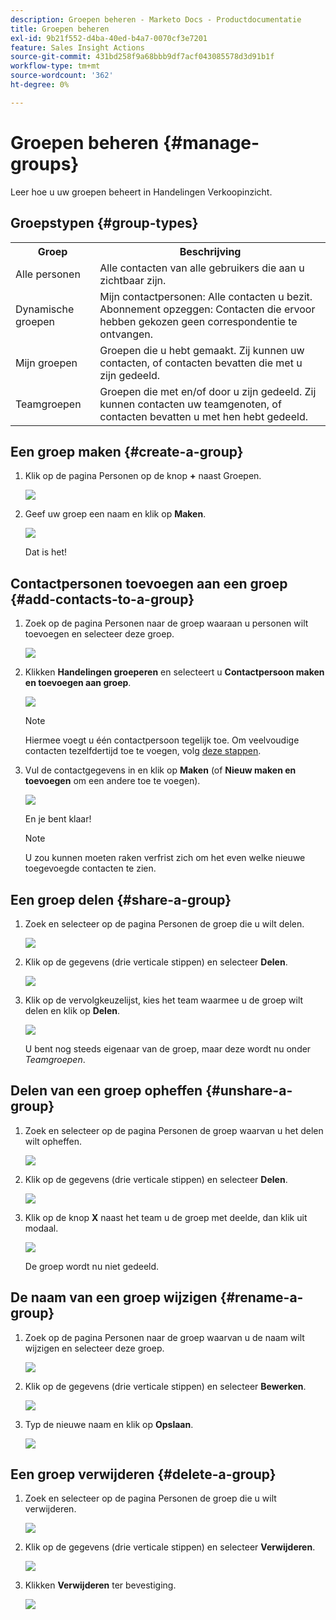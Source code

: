 ```yaml
---
description: Groepen beheren - Marketo Docs - Productdocumentatie
title: Groepen beheren
exl-id: 9b21f552-d4ba-40ed-b4a7-0070cf3e7201
feature: Sales Insight Actions
source-git-commit: 431bd258f9a68bbb9df7acf043085578d3d91b1f
workflow-type: tm+mt
source-wordcount: '362'
ht-degree: 0%

---
```


# Groepen beheren {#manage-groups}

Leer hoe u uw groepen beheert in Handelingen Verkoopinzicht.

## Groepstypen {#group-types}

<table> 
 <colgroup> 
  <col> 
  <col> 
 </colgroup> 
 <tbody> 
  <tr> 
   <th>Groep</th> 
   <th>Beschrijving</th> 
  </tr> 
  <tr> 
   <td>Alle personen</td> 
   <td>Alle contacten van alle gebruikers die aan u zichtbaar zijn.</td> 
  </tr> 
  <tr> 
   <td>Dynamische groepen</td> 
   <td>Mijn contactpersonen: Alle contacten u bezit.<br>Abonnement opzeggen: Contacten die ervoor hebben gekozen geen correspondentie te ontvangen.</td> 
  </tr> 
  <tr> 
   <td>Mijn groepen</td> 
   <td>Groepen die u hebt gemaakt. Zij kunnen uw contacten, of contacten bevatten die met u zijn gedeeld.</td> 
  </tr> 
  <tr> 
   <td>Teamgroepen</td> 
   <td>Groepen die met en/of door u zijn gedeeld. Zij kunnen contacten uw teamgenoten, of contacten bevatten u met hen hebt gedeeld.</td> 
  </tr> 
 </tbody> 
</table>

## Een groep maken {#create-a-group}

1. Klik op de pagina Personen op de knop **+** naast Groepen.

   ![](assets/manage-groups-1.png)

1. Geef uw groep een naam en klik op **Maken**.

   ![](assets/manage-groups-2.png)

   Dat is het!

## Contactpersonen toevoegen aan een groep {#add-contacts-to-a-group}

1. Zoek op de pagina Personen naar de groep waaraan u personen wilt toevoegen en selecteer deze groep.

   ![](assets/manage-groups-3.png)

1. Klikken **Handelingen groeperen** en selecteert u **Contactpersoon maken en toevoegen aan groep**.

   ![](assets/manage-groups-4.png)

   >[!NOTE]
   >
   >Hiermee voegt u één contactpersoon tegelijk toe. Om veelvoudige contacten tezelfdertijd toe te voegen, volg [deze stappen](/help/marketo/product-docs/marketo-sales-insight/actions/people/managing-contacts/import-contacts-via-csv.md).

1. Vul de contactgegevens in en klik op **Maken** (of **Nieuw maken en toevoegen** om een andere toe te voegen).

   ![](assets/manage-groups-5.png)

   En je bent klaar!

   >[!NOTE]
   >
   >U zou kunnen moeten raken verfrist zich om het even welke nieuwe toegevoegde contacten te zien.

## Een groep delen {#share-a-group}

1. Zoek en selecteer op de pagina Personen de groep die u wilt delen.

   ![](assets/manage-groups-6.png)

1. Klik op de gegevens (drie verticale stippen) en selecteer **Delen**.

   ![](assets/manage-groups-7.png)

1. Klik op de vervolgkeuzelijst, kies het team waarmee u de groep wilt delen en klik op **Delen**.

   ![](assets/manage-groups-8.png)

   U bent nog steeds eigenaar van de groep, maar deze wordt nu onder _Teamgroepen_.

## Delen van een groep opheffen {#unshare-a-group}

1. Zoek en selecteer op de pagina Personen de groep waarvan u het delen wilt opheffen.

   ![](assets/manage-groups-9.png)

1. Klik op de gegevens (drie verticale stippen) en selecteer **Delen**.

   ![](assets/manage-groups-10.png)

1. Klik op de knop **X** naast het team u de groep met deelde, dan klik uit modaal.

   ![](assets/manage-groups-11.png)

   De groep wordt nu niet gedeeld.

## De naam van een groep wijzigen {#rename-a-group}

1. Zoek op de pagina Personen naar de groep waarvan u de naam wilt wijzigen en selecteer deze groep.

   ![](assets/manage-groups-12.png)

1. Klik op de gegevens (drie verticale stippen) en selecteer **Bewerken**.

   ![](assets/manage-groups-13.png)

1. Typ de nieuwe naam en klik op **Opslaan**.

   ![](assets/manage-groups-14.png)

## Een groep verwijderen {#delete-a-group}

1. Zoek en selecteer op de pagina Personen de groep die u wilt verwijderen.

   ![](assets/manage-groups-15.png)

1. Klik op de gegevens (drie verticale stippen) en selecteer **Verwijderen**.

   ![](assets/manage-groups-16.png)

1. Klikken **Verwijderen** ter bevestiging.

   ![](assets/manage-groups-17.png)
